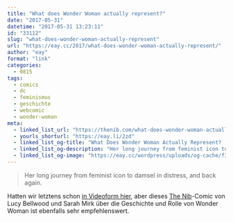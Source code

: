 ```yaml
---
title: "What does Wonder Woman actually represent?"
date: "2017-05-31"
datetime: "2017-05-31 13:23:11"
id: "33112"
slug: "what-does-wonder-woman-actually-represent"
url: "https://eay.cc/2017/what-does-wonder-woman-actually-represent/"
author: "eay"
format: "link"
categories:
  - 0815
tags:
  - comics
  - dc
  - feminismus
  - geschichte
  - webcomic
  - wonder-woman
meta:
  - linked_list_url: "https://thenib.com/what-does-wonder-woman-actually-represent"
  - yourls_shorturl: "https://eay.li/2zd"
  - linked_list_og-title: "What Does Wonder Woman Actually Represent? | The Nib"
  - linked_list_og-description: "Her long journey from feminist icon to damsel in distress, and back again."
  - linked_list_og-image: "https://eay.cc/wordpress/uploads/og-cache/f31d9a2a8084edb55bf838cd955fb192.webp"
---
```


> Her long journey from feminist icon to damsel in distress, and back again.

Hatten wir letztens schon [in Videoform hier](https://eay.cc/2017/wonder-woman-a-symbol-of-progress/), aber dieses [The Nib](https://thenib.com/)\-Comic von Lucy Bellwood und Sarah Mirk über die Geschichte und Rolle von Wonder Woman ist ebenfalls sehr empfehlenswert.
